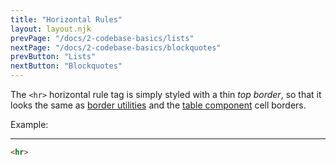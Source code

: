 ```yaml
---
title: "Horizontal Rules"
layout: layout.njk
prevPage: "/docs/2-codebase-basics/lists"
nextPage: "/docs/2-codebase-basics/blockquotes"
prevButton: "Lists"
nextButton: "Blockquotes"
---
```


<p class="t-lg t-thin">The <code>&lt;hr&gt;</code> horizontal rule tag is simply styled with a thin <em>top border</em>, so that it looks the same as <a href="/docs/6-decoration-utilities/borders">border utilities</a> and the <a href="/docs/7-simple-components/tables">table component</a> cell borders.</p>

Example:

***

```html
<hr>
```